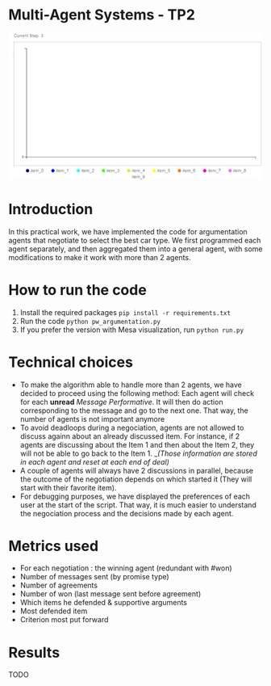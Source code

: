 # Multi-Agent Systems - TP2


![Visualisation of the winning items](./docs/bar_chart.gif)

# Introduction
In this practical work, we have implemented the code for argumentation agents that negotiate to select the best car type.
We first programmed each agent separately, and then aggregated them into a general agent, with some modifications to make it work with more than 2 agents. 

# How to run the code

1. Install the required packages `pip install -r requirements.txt`
1. Run the code `python pw_argumentation.py`
1. If you prefer the version with Mesa visualization, run `python run.py`


# Technical choices

- To make the algorithm able to handle more than 2 agents, we have decided to proceed using the following method: Each agent will check for each **unread** _Message Performative_. It will then do action corresponding to the message and go to the next one.
That way, the number of agents is not important anymore
- To avoid deadloops during a negociation, agents are not allowed to discuss againn about an already discussed item. For instance, if 2 agents are discussing about the Item 1 and then about the Item 2, they will not be able to go back to the Item 1. __(Those information are stored in each agent and reset at each end of deal)_
- A couple of agents will always have 2 discussions in parallel, because the outcome of the negotiation depends on which started it (They will start with their favorite item).
- For debugging purposes, we have displayed the preferences of each user at the start of the script. That way, it is much easier to understand the negociation process and the decisions made by each agent.




# Metrics used

- For each negotiation : the winning agent (redundant with #won)
- Number of messages sent (by promise type)
- Number of agreements
- Number of won (last message sent before agreement)
- Which items he defended & supportive arguments
- Most defended item
- Criterion most put forward

# Results

TODO






